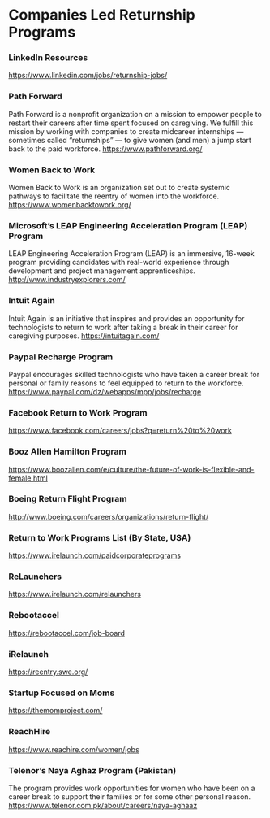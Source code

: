 # Companies Led Returnship Programs 

### LinkedIn Resources
https://www.linkedin.com/jobs/returnship-jobs/

### Path Forward
Path Forward is a nonprofit organization on a mission to empower people to restart their careers after time spent focused on caregiving. 
We fulfill this mission by working with companies to create midcareer internships — sometimes called “returnships” — to give women (and men) a jump start back to the paid workforce. 
https://www.pathforward.org/

### Women Back to Work
Women Back to Work is an organization set out to create systemic pathways to facilitate the reentry of women into the workforce.
https://www.womenbacktowork.org/

### Microsoft’s LEAP Engineering Acceleration Program (LEAP) Program
LEAP Engineering Acceleration Program (LEAP) is an immersive, 16-week program providing candidates with real-world experience through development and project management apprenticeships.
http://www.industryexplorers.com/

### Intuit Again
Intuit Again is an initiative that inspires and provides an opportunity for technologists to return to work after taking a break in their career for caregiving purposes. https://intuitagain.com/

### Paypal Recharge Program
Paypal encourages skilled technologists who have taken a career break for personal or family reasons to feel equipped to return to the workforce. 
https://www.paypal.com/dz/webapps/mpp/jobs/recharge

### Facebook Return to Work Program
https://www.facebook.com/careers/jobs?q=return%20to%20work

### Booz Allen Hamilton Program
https://www.boozallen.com/e/culture/the-future-of-work-is-flexible-and-female.html

### Boeing Return Flight Program
http://www.boeing.com/careers/organizations/return-flight/ 

### Return to Work Programs List (By State, USA)
https://www.irelaunch.com/paidcorporateprograms

### ReLaunchers
https://www.irelaunch.com/relaunchers 

### Rebootaccel
https://rebootaccel.com/job-board 

### iRelaunch
https://reentry.swe.org/

### Startup Focused on Moms
https://themomproject.com/ 

 ### ReachHire
 https://www.reachire.com/women/jobs

### Telenor’s Naya Aghaz Program (Pakistan)
The program provides work opportunities for women who have been on a career break to support their families or for some other personal reason.
https://www.telenor.com.pk/about/careers/naya-aghaaz 
